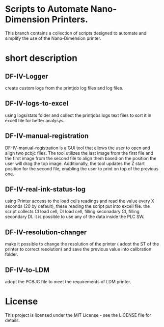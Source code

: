 # Scripts to Automate Nano-Dimension Printers.
This branch contains a collection of scripts designed to automate and simplify the use of the Nano-Dimension printer.

# short description
## DF-IV-Logger
create custom logs from the printjob log files and log files.

## DF-IV-logs-to-excel
using logs/stats folder and collect the printjobs logs text files to sort it in excell file for better analysys.

## DF-IV-manual-registration
DF-IV-manual-registration is a GUI tool that allows the user to open and align two pcbjc files. The tool utilizes the last image from the first file and the first image from the second file to align them based on the position the user will drag the top image. Additionally, the tool updates the Z start position for the second file, enabling the user to print on top of the previous one.

## DF-IV-real-ink-status-log
using Printer access to the load cells readings and read the value every X seconds (20 by default), these reading the script put into excell file. the script collects CI load cell, DI load cell, filling seconadary CI, filling secondary DI.
it is possible to use any of the data inside the PLC SW.

## DF-IV-resolution-changer
make it possible to change the resolution of the printer ( adopt the ST of the printer to correct resolution) and save the previous value into calibration folder.

## DF-IV-to-LDM
adopt the PCBJC file to meet the requirements of LDM printer.

# License
This project is licensed under the MIT License - see the LICENSE file for details.
